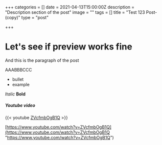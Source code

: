 +++
categories = []
date = 2021-04-13T15:00:00Z
description = "Description section of the post"
image = ""
tags = []
title = "Test 123 Post-(copy)"
type = "post"

+++
# Let's see if preview works fine

And this is the paragraph of the post

AAABBBCCC

* bullet
* example

_Italic_
**Bold**

##### Youtube video

{{< youtube [ZVcfmbOgB1Q](https://www.youtube.com/watch?v=ZVcfmbOgB1Q "https://www.youtube.com/watch?v=ZVcfmbOgB1Q") >}}

[https://www.youtube.com/watch?v=ZVcfmbOgB1Q](https://www.youtube.com/watch?v=ZVcfmbOgB1Q "https://www.youtube.com/watch?v=ZVcfmbOgB1Q")